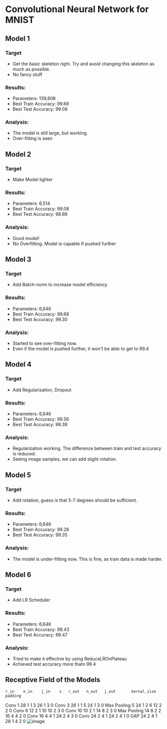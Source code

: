 # Convolutional Neural Network for MNIST

## Model 1

### Target
* Get the basic skeleton right. Try and avoid changing this skeleton as much as possible. 
* No fancy stuff
### Results:
* Parameters: 139,808
* Best Train Accuracy: 99.66
* Best Test Accuracy: 99.08
### Analysis:
* The model is still large, but working. 
* Over-fitting is seen

## Model 2

### Target
* Make Model lighter
### Results:
* Parameters: 6,514
* Best Train Accuracy: 99.08
* Best Test Accuracy: 98.86
### Analysis:
* Good model!
* No Overfitting. Model is capable if pushed further

## Model 3

### Target
* Add Batch-norm to increase model efficiency.
### Results:
* Parameters: 6,646
* Best Train Accuracy: 99.66
* Best Test Accuracy: 99.30
### Analysis:
* Started to see over-fitting now. 
* Even if the model is pushed further, it won't be able to get to 99.4

## Model 4

### Target
* Add Regularization, Dropout
### Results:
* Parameters: 6,646
* Best Train Accuracy: 99.56
* Best Test Accuracy: 99.38
### Analysis:
* Regularization working. The difference between train and test accuracy is reduced.
* Seeing image samples, we can add slight rotation. 

## Model 5

### Target
* Add rotation, guess is that 5-7 degrees should be sufficient. 
### Results:
* Parameters: 6,646
* Best Train Accuracy: 99.26
* Best Test Accuracy: 99.35
### Analysis:
* The model is under-fitting now. This is fine, as train data is made harder. 

## Model 6

### Target
* Add LR Scheduler
### Results:
* Parameters: 6,646
* Best Train Accuracy: 99.43
* Best Test Accuracy: 99.47
### Analysis:
* Tried to make it effective by using ReduceLROnPlateau
* Achieved test accuracy more thatn 99.4


## Receptive Field of the Models
	r_in	n_in	j_in	s	r_out	n_out	j_out		kernal_size	padding
Conv	1	28	1	1	3	26	1		3	0
Conv	3	26	1	1	5	24	1		3	0
Max Pooling	5	24	1	2	6	12	2		2	0
Conv	6	12	2	1	10	10	2		3	0
Conv	10	10	2	1	14	8	2		3	0
Max Pooling	14	8	2	2	16	4	4		2	0
Conv	16	4	4	1	24	2	4		3	0
Conv	24	2	4	1	24	2	4		1	0
GAP	24	2	4	1	28	1	4		2	0
![image](https://github.com/selvaraj-sembulingam/ERA-V1/assets/66372829/ba2e8219-45b3-4746-8d5d-dfb031177e2e)
